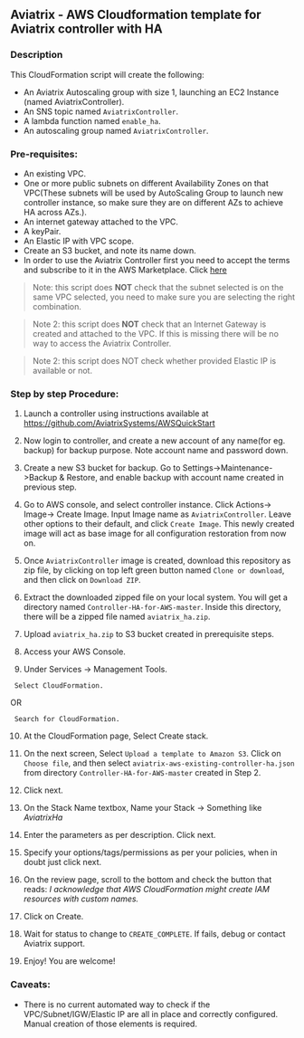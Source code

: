 ## Aviatrix - AWS Cloudformation template for Aviatrix controller with HA

### Description
This CloudFormation script will create the following:

* An Aviatrix Autoscaling group with size 1, launching an EC2 Instance (named AviatrixController).
* An SNS topic named `AviatrixController`.
* A lambda function named `enable_ha`.
* An autoscaling group named `AviatrixController`.

### Pre-requisites:

* An existing VPC.
* One or more public subnets on different Availability Zones on that VPC(These subnets will be used by AutoScaling Group to launch new controller instance, so make sure they are on different AZs to achieve HA across AZs.).
* An internet gateway attached to the VPC.
* A keyPair.
* An Elastic IP with VPC scope.
* Create an S3 bucket, and note its name down.
* In order to use the Aviatrix Controller first you need to accept the terms and subscribe to it in the AWS Marketplace.  Click [here](https://aws.amazon.com/marketplace/pp?sku=zemc6exdso42eps9ki88l9za)

> Note: this script does **NOT** check that the subnet selected is on the same VPC selected, you need to make sure you are selecting the right combination.

> Note 2: this script does **NOT** check that an Internet Gateway is created and attached to the VPC. If this is missing there will be no way to access the Aviatrix Controller.

> Note 2: this script does NOT check whether provided Elastic IP is available or not.

### Step by step Procedure:

1. Launch a controller using instructions available at https://github.com/AviatrixSystems/AWSQuickStart

2. Now login to controller, and create a new account of any name(for eg. backup) for backup purpose. Note account name and password down.

3. Create a new S3 bucket for backup. Go to Settings->Maintenance->Backup & Restore, and enable backup with account name created in previous step.

4. Go to AWS console, and select controller instance. Click Actions-> Image-> Create Image. Input Image name as `AviatrixController`. Leave other options to their default, and click `Create Image`. This newly created image will act as base image for all configuration restoration from now on.

5. Once `AviatrixController` image is created, download this repository as zip file, by clicking on top left green button named `Clone or download`, and then click on `Download ZIP`.

6. Extract the downloaded zipped file on your local system. You will get a directory named `Controller-HA-for-AWS-master`. Inside this directory, there will be a zipped file named `aviatrix_ha.zip`.

7. Upload `aviatrix_ha.zip` to S3 bucket created in prerequisite steps.

8. Access your AWS Console.

9. Under Services -> Management Tools.
```
 Select CloudFormation.
 ```
 OR
```
 Search for CloudFormation.
```

10. At the CloudFormation page, Select Create stack.

11. On the next screen, Select `Upload a template to Amazon S3`. Click on `Choose file`, and then select `aviatrix-aws-existing-controller-ha.json` from directory `Controller-HA-for-AWS-master` created in Step 2.

12. Click next.

13. On the Stack Name textbox, Name your Stack -> Something like *AviatrixHa*

14. Enter the parameters as per description. Click next.

15. Specify your options/tags/permissions as per your policies, when in doubt just click next.

16. On the review page, scroll to the bottom and check the button that reads:
*I acknowledge that AWS CloudFormation might create IAM resources with custom names.*

17. Click on Create.

18. Wait for status to change to `CREATE_COMPLETE`. If fails, debug or contact Aviatrix support.

19. Enjoy! You are welcome!

### Caveats:

* There is no current automated way to check if the VPC/Subnet/IGW/Elastic IP are all in place and correctly configured. Manual creation of those elements is required.
